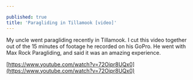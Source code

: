 ```yaml
---

published: true
title: 'Paragliding in Tillamook [video]'
---
```

My uncle went paragliding recently in Tillamook. I cut this video together out of the 15 minutes of footage he recorded on his GoPro. He went with Max Rock Paragliding, and said it was an amazing experience.

[https://www.youtube.com/watch?v=72Oipr8UQx0](https://www.youtube.com/watch?v=72Oipr8UQx0)
